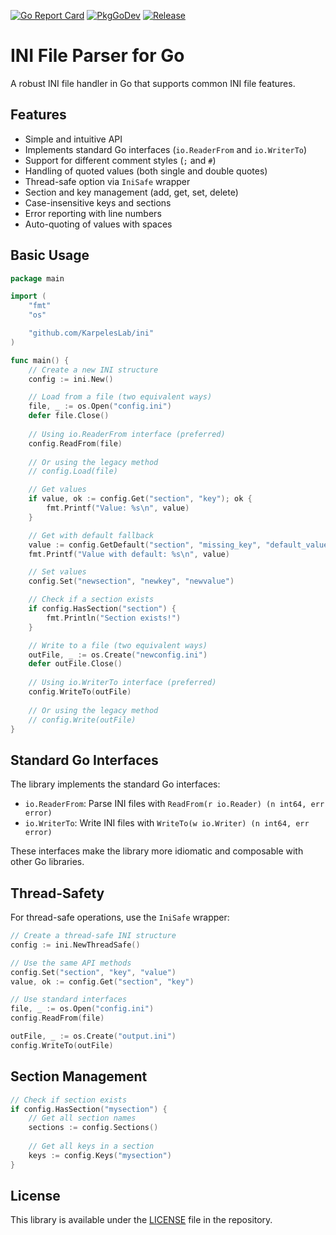 [![Go Report Card](https://goreportcard.com/badge/github.com/KarpelesLab/ini?style=flat-square)](https://goreportcard.com/report/github.com/KarpelesLab/ini)
[![PkgGoDev](https://pkg.go.dev/badge/github.com/KarpelesLab/ini)](https://pkg.go.dev/github.com/KarpelesLab/ini)
[![Release](https://img.shields.io/github/release/KarpelesLab/ini.svg?style=flat-square)](https://github.com/KarpelesLab/ini/releases/latest)

# INI File Parser for Go

A robust INI file handler in Go that supports common INI file features.

## Features

- Simple and intuitive API
- Implements standard Go interfaces (`io.ReaderFrom` and `io.WriterTo`)
- Support for different comment styles (`;` and `#`)
- Handling of quoted values (both single and double quotes)
- Thread-safe option via `IniSafe` wrapper
- Section and key management (add, get, set, delete)
- Case-insensitive keys and sections
- Error reporting with line numbers
- Auto-quoting of values with spaces

## Basic Usage

```go
package main

import (
	"fmt"
	"os"

	"github.com/KarpelesLab/ini"
)

func main() {
	// Create a new INI structure
	config := ini.New()

	// Load from a file (two equivalent ways)
	file, _ := os.Open("config.ini")
	defer file.Close()
	
	// Using io.ReaderFrom interface (preferred)
	config.ReadFrom(file)
	
	// Or using the legacy method
	// config.Load(file)

	// Get values
	if value, ok := config.Get("section", "key"); ok {
		fmt.Printf("Value: %s\n", value)
	}

	// Get with default fallback
	value := config.GetDefault("section", "missing_key", "default_value")
	fmt.Printf("Value with default: %s\n", value)

	// Set values
	config.Set("newsection", "newkey", "newvalue")

	// Check if a section exists
	if config.HasSection("section") {
		fmt.Println("Section exists!")
	}

	// Write to a file (two equivalent ways)
	outFile, _ := os.Create("newconfig.ini")
	defer outFile.Close()
	
	// Using io.WriterTo interface (preferred)
	config.WriteTo(outFile)
	
	// Or using the legacy method
	// config.Write(outFile)
}
```

## Standard Go Interfaces

The library implements the standard Go interfaces:

- `io.ReaderFrom`: Parse INI files with `ReadFrom(r io.Reader) (n int64, err error)`
- `io.WriterTo`: Write INI files with `WriteTo(w io.Writer) (n int64, err error)`

These interfaces make the library more idiomatic and composable with other Go libraries.

## Thread-Safety

For thread-safe operations, use the `IniSafe` wrapper:

```go
// Create a thread-safe INI structure
config := ini.NewThreadSafe()

// Use the same API methods
config.Set("section", "key", "value")
value, ok := config.Get("section", "key")

// Use standard interfaces
file, _ := os.Open("config.ini")
config.ReadFrom(file)

outFile, _ := os.Create("output.ini")
config.WriteTo(outFile)
```

## Section Management

```go
// Check if section exists
if config.HasSection("mysection") {
    // Get all section names
    sections := config.Sections()
    
    // Get all keys in a section
    keys := config.Keys("mysection")
}
```

## License

This library is available under the [LICENSE](./LICENSE) file in the repository.
